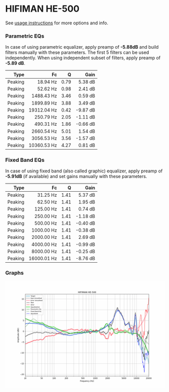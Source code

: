 # HIFIMAN HE-500
See [usage instructions](https://github.com/jaakkopasanen/AutoEq#usage) for more options and info.

### Parametric EQs
In case of using parametric equalizer, apply preamp of **-5.88dB** and build filters manually
with these parameters. The first 5 filters can be used independently.
When using independent subset of filters, apply preamp of **-5.89 dB**.

| Type    | Fc          |    Q | Gain     |
|--------:|------------:|-----:|---------:|
| Peaking | 18.94 Hz    | 0.79 | 5.38 dB  |
| Peaking | 52.62 Hz    | 0.98 | 2.41 dB  |
| Peaking | 1488.43 Hz  | 3.46 | 0.59 dB  |
| Peaking | 1899.89 Hz  | 3.88 | 3.49 dB  |
| Peaking | 19312.04 Hz | 0.42 | -9.87 dB |
| Peaking | 250.79 Hz   | 2.05 | -1.11 dB |
| Peaking | 490.31 Hz   | 1.86 | -0.66 dB |
| Peaking | 2660.54 Hz  | 5.01 | 1.54 dB  |
| Peaking | 3056.53 Hz  | 3.56 | -1.57 dB |
| Peaking | 10360.53 Hz | 4.27 | 0.81 dB  |

### Fixed Band EQs
In case of using fixed band (also called graphic) equalizer, apply preamp of **-5.91dB**
(if available) and set gains manually with these parameters.

| Type    | Fc          |    Q | Gain     |
|--------:|------------:|-----:|---------:|
| Peaking | 31.25 Hz    | 1.41 | 5.37 dB  |
| Peaking | 62.50 Hz    | 1.41 | 1.95 dB  |
| Peaking | 125.00 Hz   | 1.41 | 0.74 dB  |
| Peaking | 250.00 Hz   | 1.41 | -1.18 dB |
| Peaking | 500.00 Hz   | 1.41 | -0.40 dB |
| Peaking | 1000.00 Hz  | 1.41 | -0.38 dB |
| Peaking | 2000.00 Hz  | 1.41 | 2.69 dB  |
| Peaking | 4000.00 Hz  | 1.41 | -0.99 dB |
| Peaking | 8000.00 Hz  | 1.41 | -0.25 dB |
| Peaking | 16000.01 Hz | 1.41 | -8.76 dB |

### Graphs
![](./HIFIMAN%20HE-500.png)